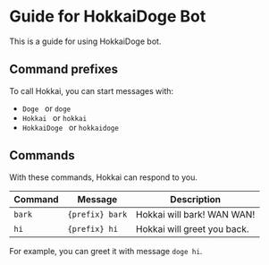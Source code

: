 # Guide for HokkaiDoge Bot

This is a guide for using HokkaiDoge bot.

## Command prefixes

To call Hokkai, you can start messages with:
- `Doge ` or `doge `
- `Hokkai ` or `hokkai `
- `HokkaiDoge ` or `hokkaidoge `

## Commands

With these commands, Hokkai can respond to you.

| Command  | Message | Description |
| -------- | ------- | ----------- |
| `bark` | `{prefix} bark` | Hokkai will bark! WAN WAN! |
| `hi` | `{prefix} hi` | Hokkai will greet you back. |

For example, you can greet it with message `doge hi`.
